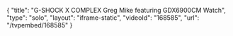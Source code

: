 {
    "title": "G-SHOCK X COMPLEX Greg Mike featuring GDX6900CM Watch",
    "type": "solo",
    "layout": "iframe-static",
    "videoId": "168585",
    "url": "\/tvpembed\/168585"
}